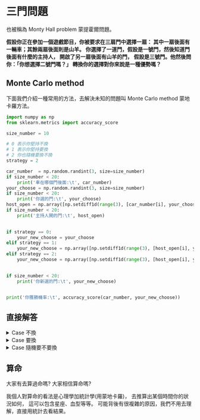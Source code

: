 

# 三門問題

也被稱為 Monty Hall problem 蒙提霍爾問題。

**假設你正在參加一個遊戲節目，你被要求在三扇門中選擇一扇：
其中一扇後面有一輛車；其餘兩扇後面則是山羊。
你選擇了一道門，假設是一號門，然後知道門後面有什麼的主持人，
開啟了另一扇後面有山羊的門，
假設是三號門。他然後問你：「你想選擇二號門嗎？」
轉換你的選擇對你來說是一種優勢嗎？**


## Monte Carlo method

下面我們介紹一種常用的方法，去解決未知的問題叫 Monte Carlo method 蒙地卡羅方法。




```python 
import numpy as np
from sklearn.metrics import accuracy_score

size_number = 10

# 0 表示你堅持不換
# 1 表示你堅持要換
# 2 你也隨機要換不換
strategy = 2

car_number  = np.random.randint(3, size=size_number)
if size_number < 20:
    print('車在哪個門後面:\t', car_number)
your_choose = np.random.randint(3, size=size_number)
if size_number < 20:
    print('你選的門:\t', your_choose)
host_open = np.array([np.setdiff1d(range(3), [car_number[i], your_choose[i]])[0] for i in range(size_number)])
if size_number < 20:
    print('主持人開的門:\t', host_open)

    
if strategy == 0:
    your_new_choose = your_choose
elif strategy == 1:
    your_new_choose = np.array([np.setdiff1d(range(3), [host_open[i], your_choose[i]])[0] for i in range(size_number)])
elif strategy == 2:
    your_new_choose = np.array([np.setdiff1d(range(3), [host_open[i], your_choose[i]])[0] if np.random.randint(2)==1 else your_choose[i] for i in range(size_number)])
    

if size_number < 20:
    print('你新選的門:\t', your_new_choose)


print('你獲勝機率:\t', accuracy_score(car_number, your_new_choose)) 


```


## 直接解答


<details>
<summary> Case 不換 </summary>
我們假設我們堅持不換，下面可以分為兩種情況

### Case 1 : 第一次就猜中

這個情況機率是 $1/3$ ， 因為有三個門，只有一個門後面是車。

### Case 2 : 第一次沒猜中

這個情況機率是 $2/3$ ， 因為有三個門，只有一個門後面是車。

</details>


<details>
<summary> Case 要換 </summary>
我們假設我們堅持要換，下面可以分為兩種情況

### Case 1 : 第一次就猜中

這個情況機率是 $1/3$ ， 如果堅持要換那最後結局是不中。

### Case 2 : 第一次沒猜中

這個情況機率是 $2/3$ ， 如果堅持要換那最後結局是中。

### Example

如果不能想像我們來舉個例子，假設有 $A,B,C$ 三個門
，車子在 $C$ 門，那 Case 1，就是你猜 $A$ 或 $B$，
假設是 $A$ ，主持人打開 $B$ ，那你要不要換。

</details>


<details>
<summary> Case 隨機要不要換 </summary>
因為主持人會打開一個不中的門，所以如果你是隨機的話，中與不中機率就變為一半。
</details>




## 算命

大家有去算過命嗎? 大家相信算命嗎? <br>

我個人對算命的看法是心理學加統計學(用蒙地卡羅)，
去推算出某個時間你的狀況如何，
這可以包含星座、血型等等。
可能背後有很複雜的原因，我們不用去理解，直接用統計去看結果。



